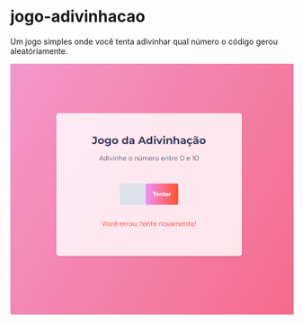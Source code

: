 # jogo-adivinhacao
Um jogo simples onde você tenta adivinhar qual número o código gerou aleatóriamente.

![print-jogo](/jogo.png)
